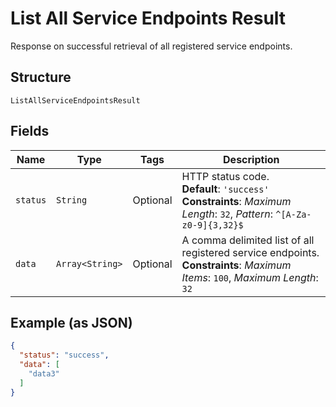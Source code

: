 
# List All Service Endpoints Result

Response on successful retrieval of all registered service endpoints.

## Structure

`ListAllServiceEndpointsResult`

## Fields

| Name | Type | Tags | Description |
|  --- | --- | --- | --- |
| `status` | `String` | Optional | HTTP status code.<br>**Default**: `'success'`<br>**Constraints**: *Maximum Length*: `32`, *Pattern*: `^[A-Za-z0-9]{3,32}$` |
| `data` | `Array<String>` | Optional | A comma delimited list of all registered service endpoints.<br>**Constraints**: *Maximum Items*: `100`, *Maximum Length*: `32` |

## Example (as JSON)

```json
{
  "status": "success",
  "data": [
    "data3"
  ]
}
```

